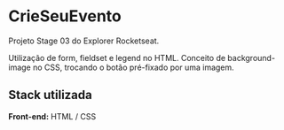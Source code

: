 # CrieSeuEvento

Projeto Stage 03 do Explorer Rocketseat.

Utilização de form, fieldset e legend no HTML. Conceito de background-image no CSS, trocando o botão pré-fixado por uma imagem.
## Stack utilizada

**Front-end:** HTML / CSS
